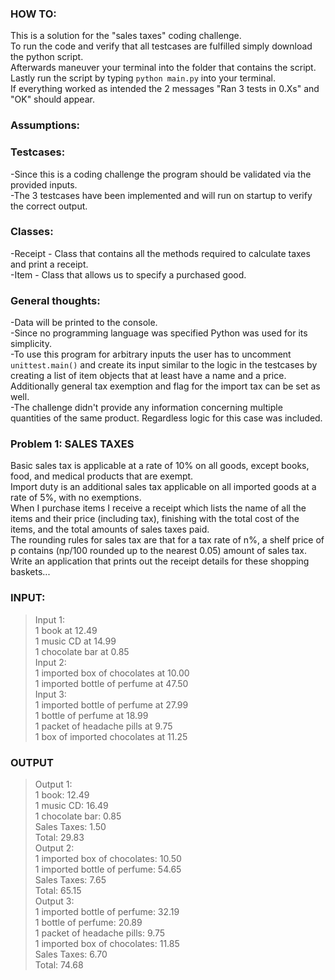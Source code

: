 ### HOW TO:
This is a solution for the "sales taxes" coding challenge.\
To run the code and verify that all testcases are fulfilled simply download the python script.\
Afterwards maneuver your terminal into the folder that contains the script.\
Lastly run the script by typing ```python main.py``` into your terminal.\
If everything worked as intended the 2 messages "Ran 3 tests in 0.Xs" and "OK" should appear.

### Assumptions:
### Testcases:
-Since this is a coding challenge the program should be validated via the provided inputs.\
-The 3 testcases have been implemented and will run on startup to verify the correct output.

### Classes:
-Receipt - Class that contains all the methods required to calculate taxes and print a receipt.\
-Item - Class that allows us to specify a purchased good.

### General thoughts:
-Data will be printed to the console.\
-Since no programming language was specified Python was used for its simplicity.\
-To use this program for arbitrary inputs the user has to uncomment ```unittest.main()``` and create its input similar to the logic in the testcases by creating a list of item objects that at least have a name and a price. Additionally general tax exemption and flag for the import tax can be set as well.\
-The challenge didn't provide any information concerning multiple quantities of the same product. Regardless logic for this case was included.

### Problem 1: SALES TAXES
Basic sales tax is applicable at a rate of 10% on all goods, except books, food, and medical products that are exempt.\
Import duty is an additional sales tax applicable on all imported goods at a rate of 5%, with no exemptions.\
When I purchase items I receive a receipt which lists the name of all the items and their price (including tax), finishing with the total cost of the items, and the total amounts of sales taxes paid.\
The rounding rules for sales tax are that for a tax
rate of n%, a shelf price of p contains (np/100 rounded up to the nearest 0.05) amount of sales tax.\
Write an application that prints out the receipt details for these shopping baskets...

### INPUT: 
> Input 1: \
> 1 book at 12.49 \
> 1 music CD at 14.99 \
> 1 chocolate bar at 0.85 \
> Input 2: \
> 1 imported box of chocolates at 10.00 \
> 1 imported bottle of perfume at 47.50 \
> Input 3: \
> 1 imported bottle of perfume at 27.99 \
> 1 bottle of perfume at 18.99 \
> 1 packet of headache pills at 9.75 \
> 1 box of imported chocolates at 11.25 
### OUTPUT 
> Output 1: \
> 1 book: 12.49 \
> 1 music CD: 16.49 \
> 1 chocolate bar: 0.85 \
> Sales Taxes: 1.50 \
> Total: 29.83 \
> Output 2: \
> 1 imported box of chocolates: 10.50 \
> 1 imported bottle of perfume: 54.65 \
> Sales Taxes: 7.65 \
> Total: 65.15 \
> Output 3: \
> 1 imported bottle of perfume: 32.19 \
> 1 bottle of perfume: 20.89 \
> 1 packet of headache pills: 9.75 \
> 1 imported box of chocolates: 11.85 \
> Sales Taxes: 6.70 \
> Total: 74.68 

